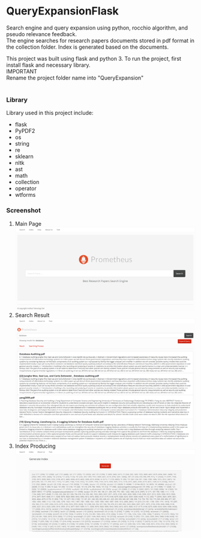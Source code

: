 # QueryExpansionFlask
Search engine and query expansion using python, rocchio algorithm, and pseudo relevance feedback.<br>
The engine searches for research papers documents stored in pdf format in the collection folder.
Index is generated based on the documents.

This project was built using flask and python 3.
To run the project, first install flask and necessary library.
<br>IMPORTANT
<br>Rename the project folder name into "QueryExpansion"
<br><br>
### Library
Library used in this project include:
- flask
- PyPDF2
- os
- string
- re
- sklearn
- nltk
- ast
- math
- collection
- operator
- wtforms

### Screenshot
1. Main Page<br>
![Main page](https://raw.githubusercontent.com/Bonggal/QueryExpansionFlask/master/screenshot/Screenshot_2019-05-18%20Prometheus%20Search.png)
2. Search Result<br>
![Search result](https://raw.githubusercontent.com/Bonggal/QueryExpansionFlask/master/screenshot/Screenshot_2019-05-18%20Prometheus%20Search(1).png)
3. Index Producing<br>
![Index producing](https://raw.githubusercontent.com/Bonggal/QueryExpansionFlask/master/screenshot/Screenshot_2019-05-18%20Prometheus%20Search(2).png)
